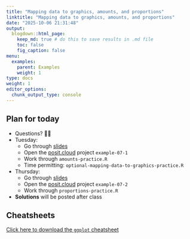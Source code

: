 ```yaml
---
title: "Mapping data to graphics, amounts, and proportions"
linktitle: "Mapping data to graphics, amounts, and proportions"
date: "2025-10-06 21:31:48"
output:
  blogdown::html_page:
    keep_md: true # do this to save results in .md file
    toc: false
    fig_caption: false
menu:
  examples:
    parent: Examples
    weight: 1
type: docs
weight: 1
editor_options:
  chunk_output_type: console
---
```


## Plan for today
- Questions? :raising_hand_woman:
- Tuesday:
  - Go through [slides](/content/07-content/)
  - Open the [posit.cloud](http://posit.cloud) project `example-07-1`
  - Work through `amounts-practice.R`
  - Time permitting: `optional-mapping-data-to-graphics-practice.R`
- Thursday:
  - Go through [slides](/content/07-content/)
  - Open the [posit.cloud](http://posit.cloud) project `example-07-2`
  - Work through `proportions-practice.R`
- **Solutions** will be posted after class

## Cheatsheets

[Click here to download the `ggplot` cheatsheet](https://rstudio.github.io/cheatsheets/data-visualization.pdf)
